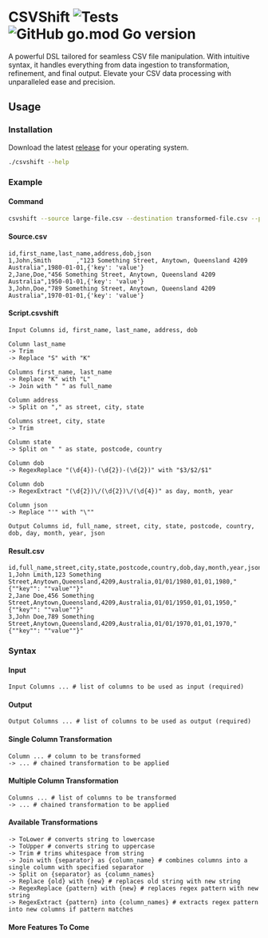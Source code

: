 # CSVShift ![Tests](https://github.com/davesavic/csvshift/actions/workflows/go-tests.yml/badge.svg) ![GitHub go.mod Go version](https://img.shields.io/github/go-mod/go-version/davesavic/csvshift)
A powerful DSL tailored for seamless CSV file manipulation. With intuitive syntax, it handles everything from data ingestion to transformation, refinement, and final output. Elevate your CSV data processing with unparalleled ease and precision.

## Usage
### Installation
Download the latest [release](https://github.com/davesavic/csvshift/releases) for your operating system.

```bash
./csvshift --help
```

### Example
#### Command
```bash
csvshift --source large-file.csv --destination transformed-file.csv --path script.csvshift
```
#### Source.csv
```csv
id,first_name,last_name,address,dob,json
1,John,Smith       ,"123 Something Street, Anytown, Queensland 4209 Australia",1980-01-01,{'key': 'value'}
2,Jane,Doe,"456 Something Street, Anytown, Queensland 4209 Australia",1950-01-01,{'key': 'value'}
3,John,Doe,"789 Something Street, Anytown, Queensland 4209 Australia",1970-01-01,{'key': 'value'}
```

#### Script.csvshift
```
Input Columns id, first_name, last_name, address, dob

Column last_name
-> Trim
-> Replace "S" with "K"

Columns first_name, last_name
-> Replace "K" with "L"
-> Join with " " as full_name

Column address
-> Split on "," as street, city, state

Columns street, city, state
-> Trim

Column state
-> Split on " " as state, postcode, country

Column dob
-> RegexReplace "(\d{4})-(\d{2})-(\d{2})" with "$3/$2/$1"

Column dob
-> RegexExtract "(\d{2})\/(\d{2})\/(\d{4})" as day, month, year

Column json
-> Replace "'" with "\""

Output Columns id, full_name, street, city, state, postcode, country, dob, day, month, year, json
```

#### Result.csv
```csv
id,full_name,street,city,state,postcode,country,dob,day,month,year,json
1,John Lmith,123 Something Street,Anytown,Queensland,4209,Australia,01/01/1980,01,01,1980,"{""key"": ""value""}"
2,Jane Doe,456 Something Street,Anytown,Queensland,4209,Australia,01/01/1950,01,01,1950,"{""key"": ""value""}"
3,John Doe,789 Something Street,Anytown,Queensland,4209,Australia,01/01/1970,01,01,1970,"{""key"": ""value""}"
```

### Syntax
#### Input
```csv
Input Columns ... # list of columns to be used as input (required)
```

#### Output
```csv
Output Columns ... # list of columns to be used as output (required)
```

#### Single Column Transformation
```csv
Column ... # column to be transformed
-> ... # chained transformation to be applied
```

#### Multiple Column Transformation
```csv
Columns ... # list of columns to be transformed
-> ... # chained transformation to be applied
```

#### Available Transformations
```csv
-> ToLower # converts string to lowercase
-> ToUpper # converts string to uppercase
-> Trim # trims whitespace from string
-> Join with {separator} as {column_name} # combines columns into a single column with specified separator
-> Split on {separator} as {column_names}
-> Replace {old} with {new} # replaces old string with new string
-> RegexReplace {pattern} with {new} # replaces regex pattern with new string
-> RegexExtract {pattern} into {column_names} # extracts regex pattern into new columns if pattern matches
```

#### More Features To Come